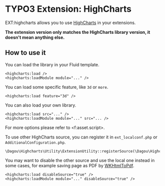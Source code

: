# TYPO3 Extension: HighCharts

EXT:highcharts allows you to use [HighCharts](https://www.highcharts.com/) in your extensions.

**The extension version only matches the HighCharts library version, it doesn't mean anything else.**

## How to use it
You can load the library in your Fluid template.

	<highcharts:load />
    <highcharts:loadModule module="..." />

You can load some specific feature, like `3d` or `more`.

    <highcharts:load feature="3d" />

You can also load your own library.

    <highcharts:load src="..." />
    <highcharts:loadModule module="..." src="... />

For more options please refer to &lt;f:asset.script&gt;.

To use other HighCharts source, you can register it in `ext_localconf.php` or `AdditionalConfiguration.php`.

    \Dagou\Highcharts\Utility\ExtensionUtility::registerSource(\Dagou\Highcharts\Source\HighCharts::class);

You may want to disable the other source and use the local one instead in some cases, for example saving page as PDF by [WKHtmlToPdf](https://wkhtmltopdf.org/).

    <highcharts:load disableSource="true" />
    <highcharts:loadModule module="..." disableSource="true" />